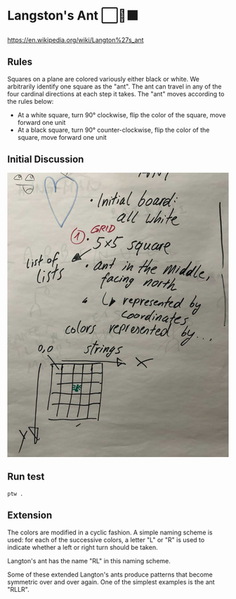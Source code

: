 #  Langston's Ant ⬜🐜⬛

https://en.wikipedia.org/wiki/Langton%27s_ant

## Rules

Squares on a plane are colored variously either black or white. We arbitrarily
identify one square as the "ant". The ant can travel in any of the four
cardinal directions at each step it takes. The "ant" moves according to the
rules below:

* At a white square, turn 90° clockwise, flip the color of the square,
  move forward one unit
* At a black square, turn 90° counter-clockwise, flip the color of the square,
  move forward one unit

## Initial Discussion

![Initial discussion.](./discussion.jpeg)

## Run test

```console
ptw .
```

## Extension

The colors are modified in a cyclic fashion.
A simple naming scheme is used: for each of the successive colors,
a letter "L" or "R" is used to indicate whether a left or right turn
should be taken.

Langton's ant has the name "RL" in this naming scheme.

Some of these extended Langton's ants produce patterns that become
symmetric over and over again. One of the simplest examples is the ant "RLLR".
